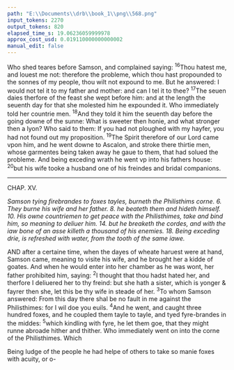 ```yaml
---
path: "E:\\Documents\\drb\\book_1\\png\\568.png"
input_tokens: 2270
output_tokens: 820
elapsed_time_s: 19.06236059999978
approx_cost_usd: 0.019110000000000002
manual_edit: false
---
```

Who shed teares before Samson, and complained saying: <sup>16</sup>Thou hatest me, and louest me not: therefore the probleme, which thou hast propounded to the sonnes of my people, thou wilt not expound to me. But he answered: I would not tel it to my father and mother: and can I tel it to thee? <sup>17</sup>The seuen daies therfore of the feast she wept before him: and at the length the seuenth day for that she molested him he expounded it. Who immediately told her countrie men. <sup>18</sup>And they told it him the seuenth day before the going downe of the sunne: What is sweeter then honie, and what stronger then a lyon? Who said to them: If you had not ploughed with my hayfer, you had not found out my proposition. <sup>19</sup>The Spirit therefore of our Lord came vpon him, and he went downe to Ascalon, and stroke there thirtie men, whose garmentes being taken away he gaue to them, that had solued the probleme. And being exceding wrath he went vp into his fathers house: <sup>20</sup>but his wife tooke a husband one of his freindes and bridal companions.

<hr>

CHAP. XV.

*Samson tying firebrandes to foxes tayles, burneth the Philisthims corne. 6. They burne his wife and her father. 8. he beateth them and hideth himself. 10. His owne countriemen to get peace with the Philisthimes, take and bind him, so meaning to deliuer him. 14. but he breaketh the cordes, and with the iaw bone of an asse killeth a thousand of his enemies. 18. Being exceding drie, is refreshed with water, from the tooth of the same iawe.*

AND after a certaine time, when the dayes of wheate haruest were at hand, Samson came, meaning to visite his wife, and he brought her a kidde of goates. And when he would enter into her chamber as he was wont, her father prohibited him, saying: <sup>2</sup>I thought that thou hadst hated her, and therfore I deliuered her to thy freind: but she hath a sister, which is yonger & fayrer then she, let this be thy wife in steade of her. <sup>3</sup>To whom Samson answered: From this day there shal be no fault in me against the Philisthimes: for I wil doe you euils. <sup>4</sup>And he went, and caught three hundred foxes, and he coupled them tayle to tayle, and tyed fyre-brandes in the middes: <sup>5</sup>which kindling with fyre, he let them goe, that they might runne abroade hither and thither. Who immediately went on into the corne of the Philisthimes. Which

[^1]: husband: and † Who shed teares before Samson, and complained saying:

[^2]: neuertheles destroyed both her and her father. ch. 15. v. 6. so persecuters of the Church deale with such, as trayteroully or of frailtie serue their turne.

<aside>Being Iudge of the people he had helpe of others to take so manie foxes with acuity, or o-</aside>